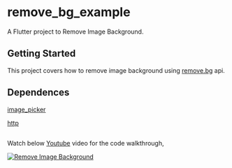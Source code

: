 # remove_bg_example

A Flutter project to Remove Image Background.

## Getting Started

This project covers how to remove image background using [remove.bg](https://www.remove.bg/tools-api/api-commandline) api.

## Dependences

[image_picker](https://pub.dev/packages/image_picker)

[http](https://pub.dev/packages/http)

	
##

Watch below [Youtube](https://www.youtube.com/watch?v=5h6NI4SuBvY) video for the code walkthrough,

[![Remove Image Background](https://img.youtube.com/vi/5h6NI4SuBvY/0.jpg)](https://www.youtube.com/watch?v=5h6NI4SuBvY)
